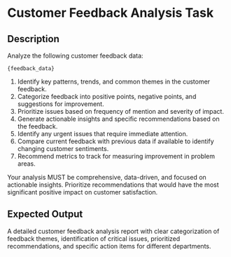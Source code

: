 # Customer Feedback Analysis Task

## Description
Analyze the following customer feedback data:

```
{feedback_data}
```

1. Identify key patterns, trends, and common themes in the customer feedback.
2. Categorize feedback into positive points, negative points, and suggestions for improvement.
3. Prioritize issues based on frequency of mention and severity of impact.
4. Generate actionable insights and specific recommendations based on the feedback.
5. Identify any urgent issues that require immediate attention.
6. Compare current feedback with previous data if available to identify changing customer sentiments.
7. Recommend metrics to track for measuring improvement in problem areas.

Your analysis MUST be comprehensive, data-driven, and focused on actionable insights. Prioritize recommendations that would have the most significant positive impact on customer satisfaction.

## Expected Output
A detailed customer feedback analysis report with clear categorization of feedback themes, identification of critical issues, prioritized recommendations, and specific action items for different departments. 
